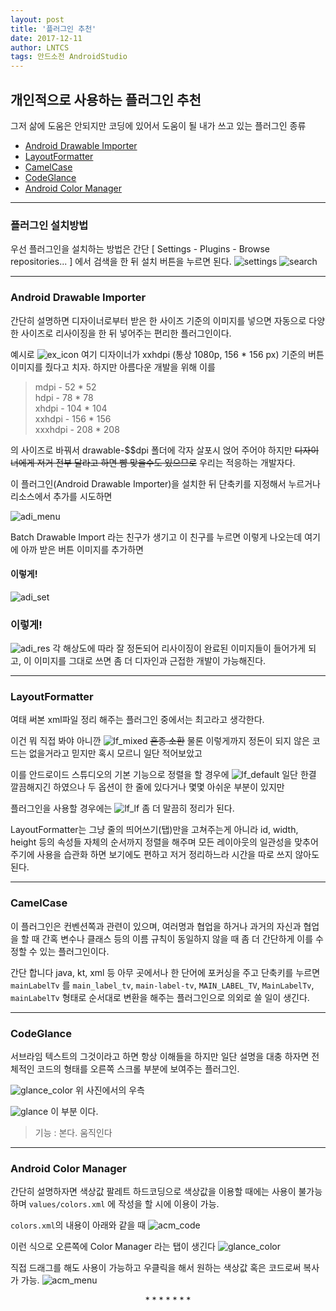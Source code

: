 ```yaml
---
layout: post
title: '플러그인 추천'
date: 2017-12-11
author: LNTCS
tags: 안드소전 AndroidStudio
---
```


## 개인적으로 사용하는 플러그인 추천
그저 삶에 도움은 안되지만 코딩에 있어서 도움이 될 내가 쓰고 있는 플러그인 종류


- [Android Drawable Importer](#android-drawable-importer)
- [LayoutFormatter](#layoutformatter)
- [CamelCase](#camelcase)
- [CodeGlance](#codeglance)
- [Android Color Manager](#android-color-manager)

----

### 플러그인 설치방법
우선 플러그인을 설치하는 방법은 간단
[ Settings - Plugins - Browse repositories... ] 에서 검색을 한 뒤 설치 버튼을 누르면 된다.
![settings](http://do-you-know-yuna.kim/assets/img/171211/settings.png)
![search](http://do-you-know-yuna.kim/assets/img/171211/search.png)

----

### Android Drawable Importer
간단히 설명하면 디자이너로부터 받은 한 사이즈 기준의 이미지를 넣으면 자동으로 다양한 사이즈로 리사이징을 한 뒤 넣어주는 편리한 플러그인이다.

예시로
![ex_icon](http://do-you-know-yuna.kim/assets/img/171211/ex_icon.png)
여기 디자이너가 xxhdpi (통상 1080p, 156 * 156 px) 기준의 버튼 이미지를 줬다고 치자.
하지만 아름다운 개발을 위해 이를
> mdpi - 52 * 52<br>
> hdpi - 78 * 78<br>
> xhdpi - 104 * 104<br>
> xxhdpi - 156 * 156<br>
> xxxhdpi - 208 * 208<br>

의 사이즈로 바꿔서 drawable-$$dpi 폴더에 각자 살포시 얹어 주어야 하지만
~~디자이너에게 저거 전부 달라고 하면 뺨 맞을수도 있으므로~~
우리는 적응하는 개발자다.

이 플러그인(Android Drawable Importer)을 설치한 뒤 단축키를 지정해서 누르거나 리소스에서 추가를 시도하면

![adi_menu](http://do-you-know-yuna.kim/assets/img/171211/adi_menu.png)

Batch Drawable Import 라는 친구가 생기고
이 친구를 누르면 이렇게 나오는데 여기에 아까 받은 버튼 이미지를 추가하면

#### 이렇게!
![adi_set](http://do-you-know-yuna.kim/assets/img/171211/adi_set.png)
### 이렇게!
![adi_res](http://do-you-know-yuna.kim/assets/img/171211/adi_res.png)
각 해상도에 따라 잘 정돈되어 리사이징이 완료된 이미지들이 들어가게 되고, 이 이미지를 그대로 쓰면 좀 더 디자인과 근접한 개발이 가능해진다.

----

### LayoutFormatter
여태 써본 xml파일 정리 해주는 플러그인 중에서는 최고라고 생각한다.

이건 뭐 직접 봐야 아니깐
![lf_mixed](http://do-you-know-yuna.kim/assets/img/171211/lf_mixed.png)
~~혼종 소환~~
물론 이렇게까지 정돈이 되지 않은 코드는 없을거라고 믿지만 혹시 모르니 일단 적어보았고

이를 안드로이드 스튜디오의 기본 기능으로 정렬을 할 경우에
![lf_default](http://do-you-know-yuna.kim/assets/img/171211/lf_default.png)
일단 한결 깔끔해지긴 하였으나 두 옵션이 한 줄에 있다거나 몇몇 아쉬운 부분이 있지만 

플러그인을 사용할 경우에는
![lf_lf](http://do-you-know-yuna.kim/assets/img/171211/lf_lf.png)
좀 더 말끔히 정리가 된다.

LayoutFormatter는 그냥 줄의 띄어쓰기(탭)만을 고쳐주는게 아니라 id, width, height 등의 속성들 자체의 순서까지 정렬을 해주며
모든 레이아웃의 일관성을 맞추어주기에 사용을 습관화 하면 보기에도 편하고 저거 정리하느라 시간을 따로 쓰지 않아도 된다.

----

### CamelCase

이 플러그인은 컨벤션쪽과 관련이 있으며, 여러명과 협업을 하거나 과거의 자신과 협업을 할 때 간혹 변수나 클래스 등의 이름 규칙이 동일하지 않을 때 좀 더 간단하게 이를 수정할 수 있는 플러그인이다.

간단 합니다 java, kt, xml 등 아무 곳에서나 한 단어에 포커싱을 주고 단축키를 누르면
`mainLabelTv` 를
`main_label_tv`, `main-label-tv`, `MAIN_LABEL_TV`, `MainLabelTv`, `mainLabelTv`
형태로 순서대로 변환을 해주는 플러그인으로 의외로 쓸 일이 생긴다.

----

### CodeGlance

서브라임 텍스트의 그것이라고 하면 항상 이해들을 하지만
일단 설명을 대충 하자면 전체적인 코드의 형태를 오른쪽 스크롤 부분에 보여주는 플러그인.

![glance_color](http://do-you-know-yuna.kim/assets/img/171211/glance_color.png)
위 사진에서의 우측

![glance](http://do-you-know-yuna.kim/assets/img/171211/glance.png)
이 부분 이다.
> 기능 : 본다. 움직인다
 
 ----
 
### Android Color Manager

간단히 설명하자면 색상값 팔레트
하드코딩으로 색상값을 이용할 때에는 사용이 불가능 하며 `values/colors.xml` 에 작성을 할 시에 이용이 가능.

`colors.xml`의 내용이 아래와 같을 때
![acm_code](http://do-you-know-yuna.kim/assets/img/171211/acm_code.png)

이런 식으로 오른쪽에 Color Manager 라는 탭이 생긴다
![glance_color](http://do-you-know-yuna.kim/assets/img/171211/glance_color.png)

직접 드래그를 해도 사용이 가능하고 우클릭을 해서 원하는 색상값 혹은 코드로써 복사가 가능.
![acm_menu](http://do-you-know-yuna.kim/assets/img/171211/acm_menu.png)

<center> * * * * * * * </center>